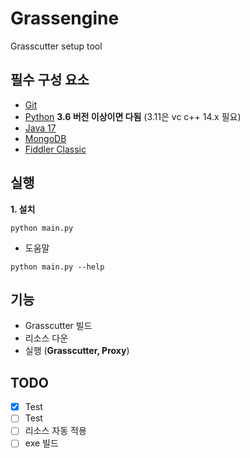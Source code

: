 # Grassengine
Grasscutter setup tool
## 필수 구성 요소
- [Git](https://git-scm.com/downloads)
- [Python](https://www.python.org/downloads/) __3.6 버전 이상이면 다됨__ (3.11은 vc c++ 14.x 필요)
- [Java 17](https://www.oracle.com/java/technologies/javase/jdk17-archive-downloads.html)
- [MongoDB](https://www.mongodb.com/try/download/community)
- [Fiddler Classic](https://www.telerik.com/fiddler/fiddler-classic)

## 실행
__1. 설치__
```shell
python main.py
```
- 도움말
```shell
python main.py --help
```

## 기능
- Grasscutter 빌드
- 리소스 다운
- 실행 (**Grasscutter, Proxy**)

## TODO
- [X] Test
- [ ] Test
- [ ] 리소스 자동 적용
- [ ] exe 빌드
